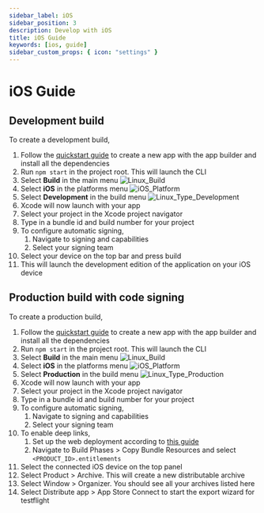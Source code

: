 ```yaml
---
sidebar_label: iOS
sidebar_position: 3
description: Develop with iOS
title: iOS Guide
keywords: [ios, guide]
sidebar_custom_props: { icon: "settings" }
---
```


# iOS Guide

## Development build

To create a development build,

1.  Follow the [quickstart guide](/turn-key/quickstart) to create a new app with the app builder and install all the dependencies
1.  Run `npm start` in the project root. This will launch the CLI
1.  Select **Build** in the main menu
    <image alt="Linux_Build" className="center-img" lightImageSrc="guides/Linux_Build.png" darkImageSrc="guides/Linux_Build.png" />
1.  Select **iOS** in the platforms menu
    <image alt="iOS_Platform" className="center-img" lightImageSrc="guides/iOS_Platform.png" darkImageSrc="guides/iOS_Platform.png" />
1.  Select **Development** in the build menu
    <image alt="Linux_Type_Development" className="center-img" lightImageSrc="guides/Linux_Type_Development.png" darkImageSrc="guides/Linux_Type_Development.png" />
1.  Xcode will now launch with your app
1.  Select your project in the Xcode project navigator
1.  Type in a bundle id and build number for your project
1.  To configure automatic signing,
    1.  Navigate to signing and capabilities
    1.  Select your signing team
1.  Select your device on the top bar and press build
1.  This will launch the development edition of the application on your iOS device

## Production build with code signing

To create a production build,

1.  Follow the [quickstart guide](/turn-key/quickstart) to create a new app with the app builder and install all the dependencies
1.  Run `npm start` in the project root. This will launch the CLI
1.  Select **Build** in the main menu
    <image alt="Linux_Build" className="center-img" lightImageSrc="guides/Linux_Build.png" darkImageSrc="guides/Linux_Build.png" />
1.  Select **iOS** in the platforms menu
    <image alt="iOS_Platform" className="center-img" lightImageSrc="guides/iOS_Platform.png" darkImageSrc="guides/iOS_Platform.png" />
1.  Select **Production** in the build menu
    <image alt="Linux_Type_Production" className="center-img" lightImageSrc="guides/Linux_Type_Production.png" darkImageSrc="guides/Linux_Type_Production.png" />
1.  Xcode will now launch with your app
1.  Select your project in the Xcode project navigator
1.  Type in a bundle id and build number for your project
1.  To configure automatic signing,
    1.  Navigate to signing and capabilities
    1.  Select your signing team
1.  To enable deep links,
    1.  Set up the web deployment according to [this guide](/turn-key/guides/frontend/Web-guide#production-build)
    1.  Navigate to Build Phases > Copy Bundle Resources and select `<PRODUCT_ID>.entitlements`
1.  Select the connected iOS device on the top panel
1.  Select Product > Archive. This will create a new distributable archive
1.  Select Window > Organizer. You should see all your archives listed here
1.  Select Distribute app > App Store Connect to start the export wizard for testflight
